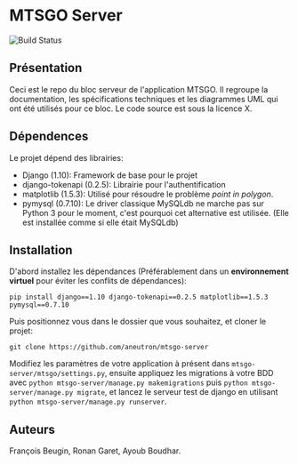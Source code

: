 # MTSGO Server
![Build Status](https://api.travis-ci.com/aneutron/mtsgo-server.svg?token=wgWk1dajYyv8wpbcqiyk&branch=dev-alpha)

## Présentation

Ceci est le repo du bloc serveur de l'application MTSGO. Il regroupe la documentation, les spécifications techniques et les diagrammes UML qui ont été utilisés pour ce bloc. Le code source est sous la licence X.

## Dépendences

Le projet dépend des librairies:
- Django (1.10): Framework de base pour le projet
- django-tokenapi (0.2.5): Librairie pour l'authentification
- matplotlib (1.5.3): Utilisé pour résoudre le problème _point in polygon_.
- pymysql (0.7.10): Le driver classique MySQLdb ne marche pas sur Python 3 pour le moment, c'est pourquoi cet alternative est utilisée. (Elle est installée comme si elle était MySQLdb)

## Installation

D'abord installez les dépendances (Préférablement dans un __environnement virtuel__ pour éviter les conflits de dépendances):

`pip install django==1.10 django-tokenapi==0.2.5 matplotlib==1.5.3 pymysql==0.7.10`

Puis positionnez vous dans le dossier que vous souhaitez, et cloner le projet:

`git clone https://github.com/aneutron/mtsgo-server`

Modifiez les paramètres de votre application à présent dans `mtsgo-server/mtsgo/settings.py`, ensuite appliquez les migrations à votre BDD avec `python mtsgo-server/manage.py makemigrations` puis `python mtsgo-server/manage.py migrate`, et lancez le serveur test de django en utilisant `python mtsgo-server/manage.py runserver`.

## Auteurs

François Beugin, Ronan Garet, Ayoub Boudhar.
